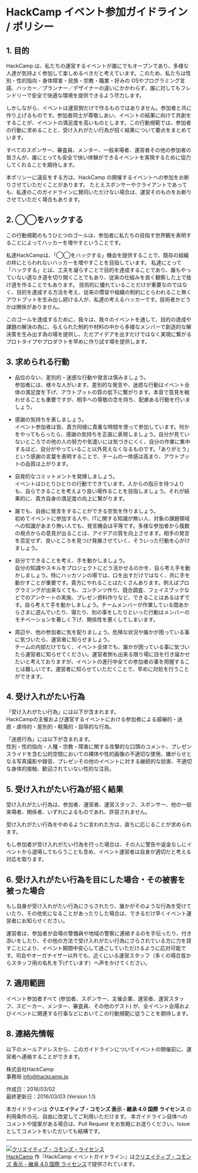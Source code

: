 # HackCamp イベント参加ガイドライン / ポリシー


## 1. 目的

HackCamp は、私たちの運営するイベントが誰にでもオープンであり、多様な人達が気持よく参加して楽しめるべきだと考えています。このため、私たちは性別・性的指向・身体障害・民族・宗教・職業・好みの OSやプログラミング言語、ハッカー／プランナー／デザイナーの違いにかかわらず、誰に対してもフレンドリーで安全で快適な環境を提供できるよう尽力します。

しかしながら、イベントは運営側だけで作るものではありません。参加者と共に作り上げるものです。参加者同士が尊敬しあい、イベントの結果に向けて共創をすることが、イベントの満足度を高いものとします。この行動規範では、参加者の行動に求めることと、受け入れがたい行為が招く結果について要点をまとめています。

すべてのスポンサー、審査員、メンター、一般来場者、運営者その他の参加者の皆さんが、誰にとっても安全で快い体験ができるイベントを実現するために協力してくれることを期待します。

本ポリシーに違反をする方は、HackCamp の開催するイベントへの参加をお断りさせていただくことがあります。
たとえスポンサーやクライアントであっても、私達のこのガイドラインに賛同いただけない場合は、運営そのものをお断りさせていただく場合もあります。

## 2. ◯◯をハックする

この行動規範のもうひとつのゴールは、参加者に私たちの目指す世界観を表明することによってハッカーを増やすということです。

私達HackCampは、「◯◯をハックする」機会を提供することで、既存の組織の枠にとらわれないハッカーを増やすことを目指しています。
私達にとって「ハックする」とは、工夫を凝らすことで目的を達成することであり、誰もやっていない道なき道を切り開くことでもあり、従来の仕組みを良く観察した上で抜け道を作ることでもあります。 技術的に優れていることだけが重要なのではなく、目的を達成する方法を考え、従来の慣習や組織の制約にとらわれること無くアウトプットを生み出し続ける人が、私達の考えるハッカーです。技術者かどうかは関係がありません。

このゴールを達成するために、我々は、我々のイベントを通して、目的の達成や課題の解決の為に、与えられた制約や材料の中から多様なメンバーで創造的な解決策を生み出す為の場を提供し、ただアイデアを出すだけではなく実現に繋がるプロトタイプやプロダクトを早めに作り試す場を提供します。

## 3. 求められる行動

* 品位のない、差別的・迷惑な行動や発言は慎みましょう。  
参加者には、様々な人がいます。差別的な発言や、迷惑な行動はイベント全体の満足度を下げ、アウトプットの質の低下に繋がります。本音で意見を戦わせることも重要ですが、相手への尊敬の念を持ち、配慮ある行動を行いましょう。

* 感謝の気持ちを表しましょう。  
イベント参加者は皆、貴方同様に貴重な時間を使って参加しています。何かをやってもらったら、感謝の気持ちを正直に表現しましょう。自分が見ていないところでの他の人の努力や気遣いには気づきにくく、自分の作業に集中するほど、自分がやっていること以外見えなくなるものです。「ありがとう」という感謝の言葉を表明することで、チームの一体感は高まり、アウトプットの品質は上がります。

* 自発的なコミットメントを発揮しましょう。  
イベントはひとりひとりの行動でできています。人からの指示を待つよりも、自らできることを考えより良い場作ることを目指しましょう。それが結果的に、貴方自身の満足度の向上に繋がります。

* 誰でも、自由に発言をすることができる空気を作りましょう。  
初めてイベントに参加する人や、ITに関する知識が無い人、対象の課題領域への知識があまり無い人でも、発言機会は平等です。多様な参加者から複数の視点からの意見が出ることは、アイデアの質を向上させます。相手の発言を否定せず、良いところを見つけ発展させていく、そういった行動を心がけましょう。

* 自分でできることを考え、手を動かしましょう。  
自分の知識やスキルをプロジェクトにどう活かせるのかを、自ら考え手を動かしましょう。特にハッカソンの場では、口を出すだけではなく、共に手を動かすことが重要です。貴方にやれることはたくさんあります。例えばプログラミングが出来なくても、コンテンツ作り、競合調査、フェイスブックなどでのアンケートの実施、プレゼン資料作りなど、できることはあるはずです。自ら考えて手を動かしましょう。チームメンバーが作業している間あからさまに遊んでいたり、寝たり、別の事をしたりといった行動はメンバーのモチベーションを著しく下げ、関係性を悪くしてしまいます。

* 周辺や、他の参加者に気を配りましょう。危険な状況や誰かが困っている事に気づいたら、運営者に知らせましょう。  
チームの内部だけでなく、イベント全体でも、誰かが困っている事に気づいたら運営者に知らせてください。運営者側も出来る限り場に目を行き届かせたいと考えておりますが、イベントの進行中全ての参加者の事を把握することは難しいです。運営者に知らせていただくことで、早めに対処を行うことができます。

## 4. 受け入れがたい行為

「受け入れがたい行為」には以下が含まれます。  
HackCampの主催および運営するイベントにおける参加者による威嚇的・迷惑・虐待的・差別的・軽蔑的・屈辱的な行為。 

「迷惑行為」には以下が含まれます。  
性別・性的指向・人種・宗教・障害に関する攻撃的な口頭のコメント、プレゼンスライドを含む公的空間においての裸体や性的画像の不適切な使用、嫌がらせとなる写真撮影や録音、プレゼンその他のイベントに対する継続的な妨害、不適切な身体的接触、歓迎されていない性的な注目。

## 5. 受け入れがたい行為が招く結果

受け入れがたい行為は、参加者、運営者、運営スタッフ、スポンサー、他の一般来場者、関係者、いずれによるものであれ、許容されません。

受け入れがたい行為をやめるように言われた方は、直ちに応じることが求められます。

もし参加者が受け入れがたい行為を行った場合は、その人に警告や返金なしにイベントから退場してもらうことも含め、イベント運営者は自身が適切だと考える対応を取ります。

## 6. 受け入れがたい行為を目にした場合・その被害を被った場合

もし自身が受け入れがたい行為にさらされたり、誰かがそのような行為を受けていたり、その他気になることがあったりした場合は、できるだけ早くイベント運営者にお知らせください。

運営者は、参加者が会場の警備員や地域の警察に連絡するのを手伝ったり、付き添いをしたり、その他の方法で受け入れがたい行為にさらされている方に力を貸すことにより、イベント期間中安心して過ごしていただけるように応対可能です。司会やオーガナイザー以外でも、近くにいる運営スタッフ（多くの場合首からスタッフ用の名札を下げています）へ声をかけてください。

## 7. 適用範囲

イベント参加者すべて (参加者、スポンサー、主催企業、運営者、運営スタッフ、スピーカー、メンター、審査員、その他のゲスト) が、全イベント会場およびイベントに関連する行事などにおいてこの行動規範に従うことを期待します。

## 8. 連絡先情報

以下のメールアドレスから、このガイドラインについてイベントの開催前に、運営者へ連絡することができます。

株式会社HackCamp  
事務局 info@hackcamp.jp  

作成日：2016/03/02  
最終更新日：2016/03/03 (Version 1.1)  

本ガイドラインは **クリエイティブ・コモンズ 表示 - 継承 4.0 国際 ライセンス** の利用条件の元、自由に改変してご利用いただけます。
本ガイドライン自体へのコメントや提案がある場合は、Pull Request をお気軽にお送りください。Issue としてコメントをいただいても結構です。

----

<a rel="license" href="http://creativecommons.org/licenses/by-sa/4.0/"><img alt="クリエイティブ・コモンズ・ライセンス" style="border-width:0" src="https://i.creativecommons.org/l/by-sa/4.0/88x31.png" /></a><br /><a xmlns:cc="http://creativecommons.org/ns#" href="http://hackcamp.jp/" property="cc:attributionName" rel="cc:attributionURL">HackCamp</a> 作『<span xmlns:dct="http://purl.org/dc/terms/" href="http://purl.org/dc/dcmitype/Text" property="dct:title" rel="dct:type">HackCamp イベントガイドライン</span>』は<a rel="license" href="http://creativecommons.org/licenses/by-sa/4.0/">クリエイティブ・コモンズ 表示 - 継承 4.0 国際 ライセンス</a>で提供されています。
